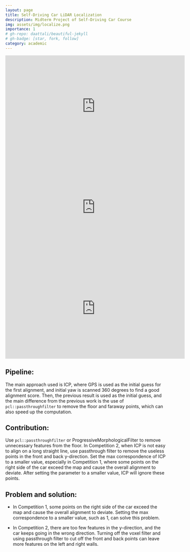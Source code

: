 ```yaml
---
layout: page
title: Self-Driving Car LiDAR Localization
description: Midterm Project of Self-Driving Car Course
img: assets/img/localize.png
importance: 1
# gh-repo: daattali/beautiful-jekyll
# gh-badge: [star, fork, follow]
category: academic
---
```


<iframe width="560" height="315" src="https://www.youtube.com/embed/CsiVsvgvNqI?si=pSkhtjEzkfGH2GIK" title="YouTube video player" frameborder="0" allow="accelerometer; autoplay; clipboard-write; encrypted-media; gyroscope; picture-in-picture; web-share" allowfullscreen></iframe>

<iframe width="560" height="315" src="https://www.youtube.com/embed/2p4rqpfgzKw?si=y8z-y0asHj6vKI9Y" title="YouTube video player" frameborder="0" allow="accelerometer; autoplay; clipboard-write; encrypted-media; gyroscope; picture-in-picture; web-share" allowfullscreen></iframe>

<iframe width="560" height="315" src="https://www.youtube.com/embed/HZM-01POrGw?si=yXaS5YMNeGAVDvIs" title="YouTube video player" frameborder="0" allow="accelerometer; autoplay; clipboard-write; encrypted-media; gyroscope; picture-in-picture; web-share" allowfullscreen></iframe>



## Pipeline: 

The main approach used is ICP, where GPS is used as the initial guess for the first alignment, and initial yaw is scanned 360 degrees to find a good alignment score. Then, the previous result is used as the initial guess, and the main difference from the previous work is the use of `pcl::passthroughfilter` to remove the floor and faraway points, which can also speed up the computation.

## Contribution:

Use `pcl::passthroughfilter` or ProgressiveMorphologicalFilter to remove unnecessary features from the floor.
In Competition 2, when ICP is not easy to align on a long straight line, use passthrough filter to remove the useless points in the front and back y-direction.
Set the max correspondence of ICP to a smaller value, especially in Competition 1, where some points on the right side of the car exceed the map and cause the overall alignment to deviate. After setting the parameter to a smaller value, ICP will ignore these points.

## Problem and solution:

- In Competition 1, some points on the right side of the car exceed the map and cause the overall alignment to deviate. Setting the max correspondence to a smaller value, such as 1, can solve this problem.

- In Competition 2, there are too few features in the y-direction, and the car keeps going in the wrong direction. Turning off the voxel filter and using passthrough filter to cut off the front and back points can leave more features on the left and right walls.
